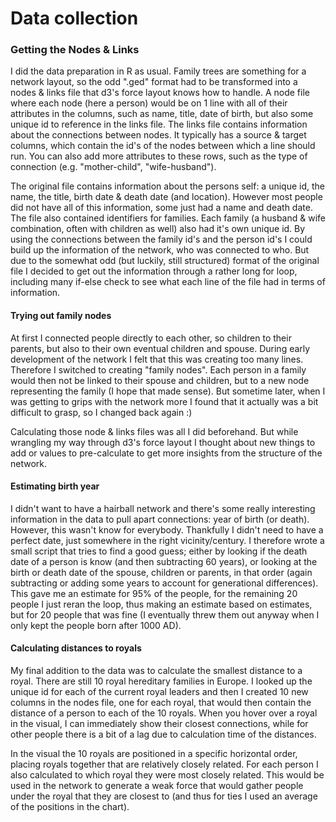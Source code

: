 # Data collection

### Getting the Nodes & Links
I did the data preparation in R as usual. Family trees are something for a network layout, so the odd ".ged" format had to be transformed into a nodes & links file that d3's force layout knows how to handle. A node file where each node (here a person) would be on 1 line with all of their attributes in the columns, such as name, title, date of birth, but also some unique id to reference in the links file. The links file contains information about the connections between nodes. It typically has a source & target columns, which contain the id's of the nodes between which a line should run. You can also add more attributes to these rows, such as the type of connection (e.g. "mother-child", "wife-husband").

The original file contains information about the persons self: a unique id, the name, the title, birth date & death date (and location). However most people did not have all of this information, some just had a name and death date. The file also contained identifiers for families. Each family (a husband & wife combination, often with children as well) also had it's own unique id. By using the connections between the family id's and the person id's I could build up the information of the network, who was connected to who. But due to the somewhat odd (but luckily, still structured) format of the original file I decided to get out the information through a rather long for loop, including many if-else check to see what each line of the file had in terms of information.

#### Trying out family nodes
At first I connected people directly to each other, so children to their parents, but also to their own eventual children and spouse. During early development of the network I felt that this was creating too many lines. Therefore I switched to creating "family nodes". Each person in a family would then not be linked to their spouse and children, but to a new node representing the family (I hope that made sense). But sometime later, when I was getting to grips with the network more I found that it actually was a bit difficult to grasp, so I changed back again :)

Calculating those node & links files was all I did beforehand. But while wrangling my way through d3's force layout I thought about new things to add or values to pre-calculate to get more insights from the structure of the network.

#### Estimating birth year
I didn't want to have a hairball network and there's some really interesting information in the data to pull apart connections: year of birth (or death). However, this wasn't know for everybody. Thankfully I didn't need to have a perfect date, just somewhere in the right vicinity/century. I therefore wrote a small script that tries to find a good guess; either by looking if the death date of a person is know (and then subtracting 60 years), or looking at the birth or death date of the spouse, children or parents, in that order (again subtracting or adding some years to account for generational differences). This gave me an estimate for 95% of the people, for the remaining 20 people I just reran the loop, thus making an estimate based on estimates, but for 20 people that was fine (I eventually threw them out anyway when I only kept the people born after 1000 AD).

#### Calculating distances to royals
My final addition to the data was to calculate the smallest distance to a royal. There are still 10 royal hereditary families in Europe. I looked up the unique id for each of the current royal leaders and then I created 10 new columns in the nodes file, one for each royal, that would then contain the distance of a person to each of the 10 royals. When you hover over a royal in the visual, I can immediately show their closest connections, while for other people there is a bit of a lag due to calculation time of the distances. 

In the visual the 10 royals are positioned in a specific  horizontal order, placing royals together that are relatively closely related. For each person I also calculated to which royal they were most closely related. This would be used in the network to generate a weak force that would gather people under the royal that they are closest to (and thus for ties I used an average of the positions in the chart).
